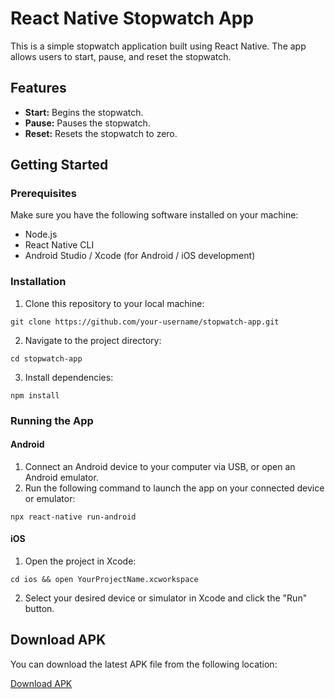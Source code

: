 <!DOCTYPE html>
<html lang="en">
<head>
<meta charset="UTF-8">
<meta name="viewport" content="width=device-width, initial-scale=1.0">
<title>React Native Stopwatch App</title>
</head>
<body>

<h1>React Native Stopwatch App</h1>

<p>This is a simple stopwatch application built using React Native. The app allows users to start, pause, and reset the stopwatch.</p>

<h2>Features</h2>
<ul>
  <li><strong>Start:</strong> Begins the stopwatch.</li>
  <li><strong>Pause:</strong> Pauses the stopwatch.</li>
  <li><strong>Reset:</strong> Resets the stopwatch to zero.</li>
</ul>

<h2>Getting Started</h2>

<h3>Prerequisites</h3>
<p>Make sure you have the following software installed on your machine:</p>
<ul>
  <li>Node.js</li>
  <li>React Native CLI</li>
  <li>Android Studio / Xcode (for Android / iOS development)</li>
</ul>

<h3>Installation</h3>
<ol>
  <li>Clone this repository to your local machine:</li>
</ol>
<code>git clone https://github.com/your-username/stopwatch-app.git</code>
<ol start="2">
  <li>Navigate to the project directory:</li>
</ol>
<code>cd stopwatch-app</code>
<ol start="3">
  <li>Install dependencies:</li>
</ol>
<code>npm install</code>

<h3>Running the App</h3>

<h4>Android</h4>
<ol>
  <li>Connect an Android device to your computer via USB, or open an Android emulator.</li>
  <li>Run the following command to launch the app on your connected device or emulator:</li>
</ol>
<code>npx react-native run-android</code>

<h4>iOS</h4>
<ol>
  <li>Open the project in Xcode:</li>
</ol>
<code>cd ios &amp;&amp; open YourProjectName.xcworkspace</code>
<ol start="2">
  <li>Select your desired device or simulator in Xcode and click the "Run" button.</li>
</ol>

<h2>Download APK</h2>
<p>You can download the latest APK file from the following location:</p>
<a href="file:///C:/Users/utkar/OneDrive/Desktop/StopWatch/StopWatch/android/app/build/outputs/apk/debug/YourAppName.apk">Download APK</a>

</body>
</html>
